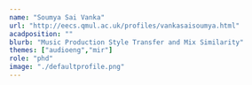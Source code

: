 ```yaml
---
name: "Soumya Sai Vanka"
url: "http://eecs.qmul.ac.uk/profiles/vankasaisoumya.html"
acadposition: ""
blurb: "Music Production Style Transfer and Mix Similarity"
themes: ["audioeng","mir"]
role: "phd"
image: "./defaultprofile.png"
---
```

